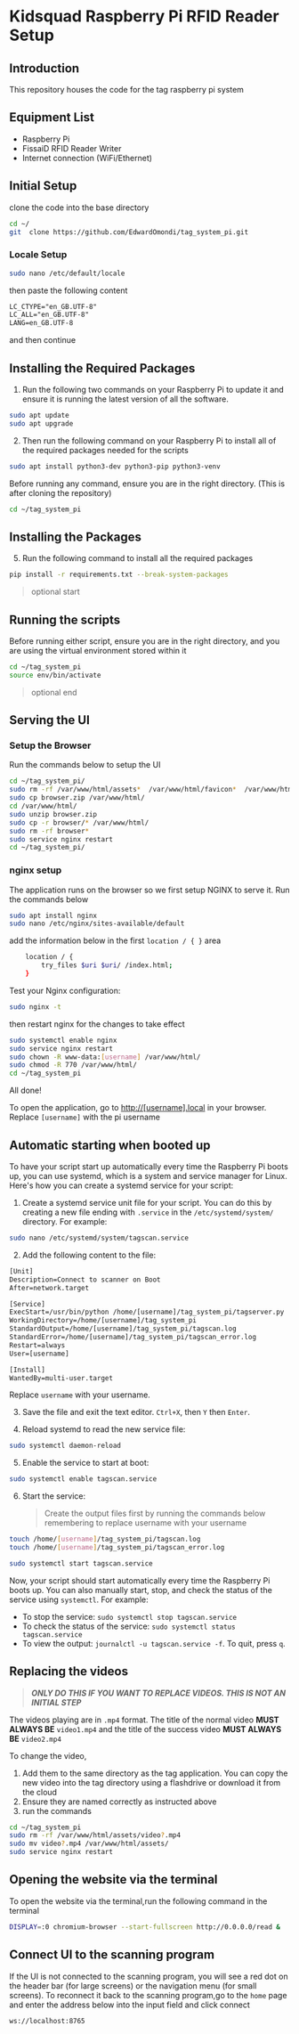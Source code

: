 # Kidsquad Raspberry Pi RFID Reader Setup

## Introduction

This repository houses the code for the tag raspberry pi system

## Equipment List

- Raspberry Pi
- FissaiD RFID Reader Writer
- Internet connection (WiFi/Ethernet)

## Initial Setup

clone the code into the base directory

```bash
cd ~/
git  clone https://github.com/EdwardOmondi/tag_system_pi.git
```

### Locale Setup

```bash
sudo nano /etc/default/locale
```

then paste the following content

```txt
LC_CTYPE="en_GB.UTF-8"
LC_ALL="en_GB.UTF-8"
LANG=en_GB.UTF-8
```

and then continue

## Installing the Required Packages

1. Run the following two commands on your Raspberry Pi to update it and ensure it is running the latest version of all the software.

```bash
sudo apt update
sudo apt upgrade
```

2. Then run the following command on your Raspberry Pi to install all of the required packages needed for the scripts

```bash
sudo apt install python3-dev python3-pip python3-venv
```

Before running any command, ensure you are in the right directory. (This is after cloning the repository)

```bash
cd ~/tag_system_pi
```

## Installing the Packages

5. Run the following command to install all the required packages

```bash
pip install -r requirements.txt --break-system-packages
```

> optional start

## Running the scripts

Before running either script, ensure you are in the right directory, and you are using the virtual environment stored within it

```bash
cd ~/tag_system_pi
source env/bin/activate
```

> optional end

## Serving the UI

### Setup the Browser

Run the commands below to setup the UI

```bash
cd ~/tag_system_pi/
sudo rm -rf /var/www/html/assets*  /var/www/html/favicon*  /var/www/html/index*  /var/www/html/main*  /var/www/html/styles*  /var/www/html/polyfills*
sudo cp browser.zip /var/www/html/
cd /var/www/html/
sudo unzip browser.zip
sudo cp -r browser/* /var/www/html/
sudo rm -rf browser*
sudo service nginx restart
cd ~/tag_system_pi/
```

### nginx setup

The application runs on the browser so we first setup NGINX to serve it.
Run the commands below

```bash
sudo apt install nginx
sudo nano /etc/nginx/sites-available/default
```

add the information below in the first `location / { }` area

```bash
    location / {
        try_files $uri $uri/ /index.html;
    }
```

Test your Nginx configuration:

```bash
sudo nginx -t
```

then restart nginx for the changes to take effect

```bash
sudo systemctl enable nginx
sudo service nginx restart
sudo chown -R www-data:[username] /var/www/html/
sudo chmod -R 770 /var/www/html/
cd ~/tag_system_pi
```

All done!

To open the application, go to [http://[username].local](http://[username].local) in your browser. Replace `[username]` with the pi username

## Automatic starting when booted up

To have your script start up automatically every time the Raspberry Pi boots up, you can use systemd, which is a system and service manager for Linux. Here's how you can create a systemd service for your script:

1. Create a systemd service unit file for your script. You can do this by creating a new file ending with `.service` in the `/etc/systemd/system/` directory. For example:

```bash
sudo nano /etc/systemd/system/tagscan.service
```

2. Add the following content to the file:

```txt
[Unit]
Description=Connect to scanner on Boot
After=network.target

[Service]
ExecStart=/usr/bin/python /home/[username]/tag_system_pi/tagserver.py
WorkingDirectory=/home/[username]/tag_system_pi
StandardOutput=/home/[username]/tag_system_pi/tagscan.log
StandardError=/home/[username]/tag_system_pi/tagscan_error.log
Restart=always
User=[username]

[Install]
WantedBy=multi-user.target
```

Replace `username` with your username.

3. Save the file and exit the text editor. `Ctrl+X`, then `Y` then `Enter`.

4. Reload systemd to read the new service file:

```bash
sudo systemctl daemon-reload
```

5. Enable the service to start at boot:

```bash
sudo systemctl enable tagscan.service
```

6. Start the service:
   > Create the output files first by running the commands below remembering to replace username with your username

```bash
touch /home/[username]/tag_system_pi/tagscan.log
touch /home/[username]/tag_system_pi/tagscan_error.log
```

```bash
sudo systemctl start tagscan.service
```

Now, your script should start automatically every time the Raspberry Pi boots up. You can also manually start, stop, and check the status of the service using `systemctl`. For example:

- To stop the service: `sudo systemctl stop tagscan.service`
- To check the status of the service: `sudo systemctl status tagscan.service`
- To view the output: `journalctl -u tagscan.service -f`. To quit, press `q`.

## Replacing the videos

> **_ONLY DO THIS IF YOU WANT TO REPLACE VIDEOS. THIS IS NOT AN INITIAL STEP_**

The videos playing are in `.mp4` format.
The title of the normal video **MUST ALWAYS BE** `video1.mp4`
and the title of the success video **MUST ALWAYS BE** `video2.mp4`

To change the video,

1. Add them to the same directory as the tag application. You can copy the new video into the tag directory using a flashdrive or download it from the cloud
2. Ensure they are named correctly as instructed above
3. run the commands

```bash
cd ~/tag_system_pi
sudo rm -rf /var/www/html/assets/video?.mp4
sudo mv video?.mp4 /var/www/html/assets/
sudo service nginx restart
```

## Opening the website via the terminal

To open the website via the terminal,run the following command in the terminal

```bash
DISPLAY=:0 chromium-browser --start-fullscreen http://0.0.0.0/read &
```

## Connect UI to the scanning program
If the UI is not connected to the scanning program, you will see a red dot on the header bar (for large screens) or the navigation menu (for small  screens).
To  reconnect it back to the scanning program,go to the `home` page and enter  the address below into the input field and click  connect
```url
ws://localhost:8765
```
